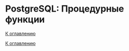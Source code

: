 # PostgreSQL: Процедурные функции

<!--

-->

[К оглавлению](../README.md)



[К оглавлению](../README.md)
